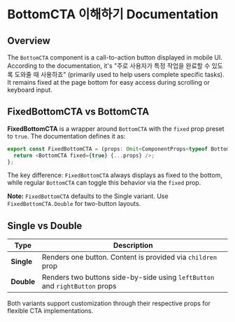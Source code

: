 # BottomCTA 이해하기 Documentation

## Overview
The `BottomCTA` component is a call-to-action button displayed in mobile UI. According to the documentation, it's "주로 사용자가 특정 작업을 완료할 수 있도록 도와줄 때 사용하죠" (primarily used to help users complete specific tasks). It remains fixed at the page bottom for easy access during scrolling or keyboard input.

## FixedBottomCTA vs BottomCTA

**FixedBottomCTA** is a wrapper around `BottomCTA` with the `fixed` prop preset to `true`. The documentation defines it as:

```typescript
export const FixedBottomCTA = (props: Omit<ComponentProps<typeof BottomCTA>, 'fixed'>) => {
  return <BottomCTA fixed={true} {...props} />;
};
```

The key difference: `FixedBottomCTA` always displays as fixed to the bottom, while regular `BottomCTA` can toggle this behavior via the `fixed` prop.

**Note:** `FixedBottomCTA` defaults to the Single variant. Use `FixedBottomCTA.Double` for two-button layouts.

## Single vs Double

| Type | Description |
|------|-------------|
| **Single** | Renders one button. Content is provided via `children` prop |
| **Double** | Renders two buttons side-by-side using `leftButton` and `rightButton` props |

Both variants support customization through their respective props for flexible CTA implementations.
